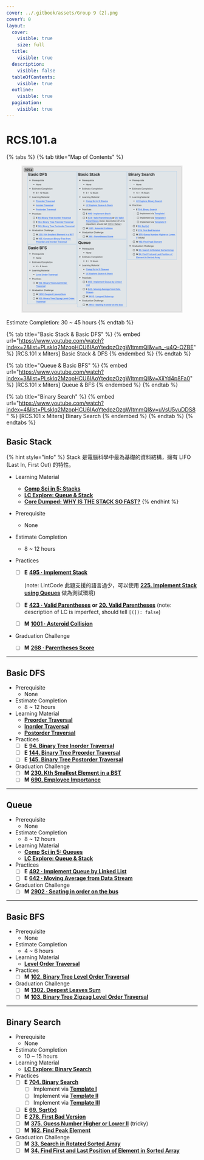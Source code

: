 ```yaml
---
cover: ../.gitbook/assets/Group 9 (2).png
coverY: 0
layout:
  cover:
    visible: true
    size: full
  title:
    visible: true
  description:
    visible: false
  tableOfContents:
    visible: true
  outline:
    visible: true
  pagination:
    visible: true
---
```


# RCS.101.a

{% tabs %}
{% tab title="Map of Contents" %}
<figure><img src="../.gitbook/assets/image (7) (1) (1).png" alt=""><figcaption></figcaption></figure>

Estimate Completion: 30 \~ 45 hours
{% endtab %}

{% tab title="Basic Stack & Basic DFS" %}
{% embed url="https://www.youtube.com/watch?index=2&list=PLskIq2MzopHCU6IAoYtedpzOzgWItmmQI&v=n_-u4Q-OZBE" %}
\[RCS.101 x Miters] Basic Stack & DFS
{% endembed %}
{% endtab %}

{% tab title="Queue & Basic BFS" %}
{% embed url="https://www.youtube.com/watch?index=3&list=PLskIq2MzopHCU6IAoYtedpzOzgWItmmQI&v=XiiYd4p8Fa0" %}
\[RCS.101 x Miters] Queue & BFS
{% endembed %}
{% endtab %}

{% tab title="Binary Search" %}
{% embed url="https://www.youtube.com/watch?index=4&list=PLskIq2MzopHCU6IAoYtedpzOzgWItmmQI&v=uVsU5vuDDS8" %}
\[RCS.101 x Miters] Binary Search
{% endembed %}
{% endtab %}
{% endtabs %}

## Basic Stack

{% hint style="info" %}
Stack 是電腦科學中最為基礎的資料結構，擁有 LIFO (Last In, First Out) 的特性。

* Learning Material
  * [**Comp Sci in 5: Stacks**](https://www.youtube.com/watch?v=\_7Z07tI-xrA)
  * [**LC Explore: Queue & Stack**](https://leetcode.com/explore/learn/card/queue-stack/)
  * [**Core Dumped: WHY IS THE STACK SO FAST?**](https://www.youtube.com/watch?v=N3o5yHYLviQ)
{% endhint %}

* Prerequisite
  * None
* Estimate Completion
  * 8 \~ 12 hours
* Practices
  *   [ ] **E** [**495 · Implement Stack**](https://www.lintcode.com/problem/495)

      (note: LintCode 此題支援的語言過少，可以使用 [**225. Implement Stack using Queues**](https://leetcode.com/problems/implement-stack-using-queues/) 做為測試環境)
  * [ ] **E** [**423 · Valid Parentheses**](https://www.lintcode.com/problem/423/) **or** [**20. Valid Parentheses**](https://leetcode.com/problems/valid-parentheses/) (note: description of LC is imperfect, should tell `[(]): false`)
  * [ ] **M** [**1001 · Asteroid Collision**](https://www.lintcode.com/problem/1001/description)
* Graduation Challenge
  * [ ] **M** [**268 · Parentheses Score**](https://www.lintcode.com/problem/268/)

***

## Basic DFS

* Prerequisite
  * None
* Estimate Completion
  * 8 \~ 12 hours
* Learning Material
  * [**Preorder Traversal**](https://faculty.cs.niu.edu/\~mcmahon/CS241/Notes/Data\_Structures/binary\_tree\_traversals.html)
  * [**Inorder Traversal**](https://faculty.cs.niu.edu/\~mcmahon/CS241/Notes/Data\_Structures/binary\_tree\_traversals.html)
  * [**Postorder Traversal**](https://faculty.cs.niu.edu/\~mcmahon/CS241/Notes/Data\_Structures/binary\_tree\_traversals.html)
* Practices
  * [ ] **E** [**94. Binary Tree Inorder Traversal**](https://leetcode.com/problems/binary-tree-inorder-traversal/)
  * [ ] **E** [**144. Binary Tree Preorder Traversal**](https://leetcode.com/problems/binary-tree-preorder-traversal/)
  * [ ] **E** [**145. Binary Tree Postorder Traversal**](https://leetcode.com/problems/binary-tree-postorder-traversal/)
* Graduation Challenge
  * [ ] **M** [**230. Kth Smallest Element in a BST**](https://leetcode.com/problems/kth-smallest-element-in-a-bst/)
  * [ ] **M** [**690. Employee Importance**](https://leetcode.com/problems/employee-importance/)

***

## Queue

* Prerequisite
  * None
* Estimate Completion
  * 8 \~ 12 hours
* Learning Material
  * [**Comp Sci in 5: Queues**](https://www.youtube.com/watch?v=-1oFihNj6Vw)
  * [**LC Explore: Queue & Stack**](https://leetcode.com/explore/learn/card/queue-stack/)
* Practices
  * [ ] **E** [**492 · Implement Queue by Linked List**](https://www.lintcode.com/problem/492)
  * [ ] **E** [**642 · Moving Average from Data Stream**](https://www.lintcode.com/problem/642/)
* Graduation Challenge
  * [ ] **M** [**2902 · Seating in order on the bus**](https://www.lintcode.com/problem/2902/)

***

## Basic BFS

* Prerequisite
  * None
* Estimate Completion
  * 4 \~ 6 hours
* Learning Material
  * [**Level Order Traversal**](https://faculty.cs.niu.edu/\~mcmahon/CS241/Notes/Data\_Structures/binary\_tree\_traversals.html)
* Practices
  * [ ] **M** [**102. Binary Tree Level Order Traversal**](https://leetcode.com/problems/binary-tree-level-order-traversal/)
* Graduation Challenge
  * [ ] **M** [**1302. Deepest Leaves Sum**](https://leetcode.com/problems/deepest-leaves-sum/)
  * [ ] **M** [**103. Binary Tree Zigzag Level Order Traversal**](https://leetcode.com/problems/binary-tree-zigzag-level-order-traversal/)

***

## Binary Search

* Prerequisite
  * None
* Estimate Completion
  * 10 \~ 15 hours
* Learning Material
  * [**LC Explore: Binary Search**](https://leetcode.com/explore/learn/card/binary-search/)
* Practices
  * [ ] **E** [**704. Binary Search**](https://leetcode.com/problems/binary-search/)
    * [ ] Implement via [**Template I**](https://leetcode.com/explore/learn/card/binary-search/125/template-i/938/)
    * [ ] Implement via [**Template II**](https://leetcode.com/explore/learn/card/binary-search/126/template-ii/937/)
    * [ ] Implement via [**Template III**](https://leetcode.com/explore/learn/card/binary-search/135/template-iii/936/)
  * [ ] **E** [**69. Sqrt(x)**](https://leetcode.com/problems/sqrtx/)
  * [ ] **E** [**278. First Bad Version**](https://leetcode.com/problems/first-bad-version/)
  * [ ] **M** [**375. Guess Number Higher or Lower II**](https://leetcode.com/problems/guess-number-higher-or-lower-ii/) (tricky)
  * [ ] **M** [**162. Find Peak Element**](https://leetcode.com/problems/find-peak-element/)
* Graduation Challenge
  * [ ] **M** [**33. Search in Rotated Sorted Array**](https://leetcode.com/problems/search-in-rotated-sorted-array/)
  * [ ] **M** [**34. Find First and Last Position of Element in Sorted Array**](https://leetcode.com/problems/find-first-and-last-position-of-element-in-sorted-array/)
